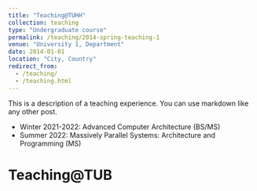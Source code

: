 ```yaml
---
title: "Teaching@TUHH"
collection: teaching
type: "Undergraduate course"
permalink: /teaching/2014-spring-teaching-1
venue: "University 1, Department"
date: 2014-01-01
location: "City, Country"
redirect_from: 
  - /teaching/
  - /teaching.html
---
```


This is a description of a teaching experience. You can use markdown like any other post.

* Winter 2021-2022: Advanced Computer Architecture (BS/MS)
* Summer 2022: Massively Parallel Systems: Architecture and Programming (MS)

Teaching@TUB 
===
